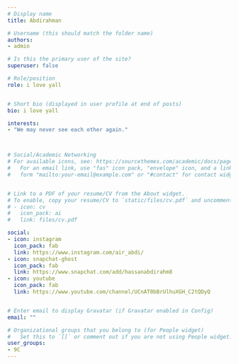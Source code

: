 ```yaml
---
# Display name
title: Abdirahman

# Username (this should match the folder name)
authors:
- admin

# Is this the primary user of the site?
superuser: false

# Role/position
role: i love yall


# Short bio (displayed in user profile at end of posts)
bio: i love yall

interests:
- "We may never see each other again."



# Social/Academic Networking
# For available icons, see: https://sourcethemes.com/academic/docs/page-builder/#icons
#   For an email link, use "fas" icon pack, "envelope" icon, and a link in the
#   form "mailto:your-email@example.com" or "#contact" for contact widget.


# Link to a PDF of your resume/CV from the About widget.
# To enable, copy your resume/CV to `static/files/cv.pdf` and uncomment the lines below.
# - icon: cv
#   icon_pack: ai
#   link: files/cv.pdf

social:
- icon: instagram
  icon_pack: fab
  link: https://www.instagram.com/air_abdi/
- icon: snapchat-ghost
  icon_pack: fab
  link: https://www.snapchat.com/add/hassanabdirahm8  
- icon: youtube
  icon_pack: fab
  link: https://www.youtube.com/channel/UCnAT0bBrUlhuXGH_C2tQDyQ


# Enter email to display Gravatar (if Gravatar enabled in Config)
email: ""

# Organizational groups that you belong to (for People widget)
#   Set this to `[]` or comment out if you are not using People widget.
user_groups:
- 9C
---
```


